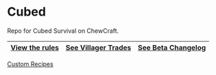 # Cubed

Repo for Cubed Survival on ChewCraft.


[View the rules](https://github.com/ChewCraft/Cubed/blob/master/rules.md) | [See Villager Trades](https://github.com/ChewCraft/Cubed/blob/master/VillagerTrades.md) | [See Beta Changelog](https://github.com/ChewCraft/Cubed/blob/master/CHANGELOG.md)
---|----|---
[Custom Recipes](https://github.com/ChewCraft/Cubed/blob/master/CustomRecipes.md)
